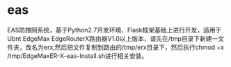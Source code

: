 # eas
EAS防蹭网系统，基于Python2.7开发环境、Flask框架基础上进行开发，适用于Ubnt EdgeMax EdgeRouterX路由器V1.0以上版本，请先在/tmp目录下新建一文件夹，改名为erx,然后把文件复制到路由的/tmp/erx目录下，然后执行chmod +x /tmp/EdgeMaxER-X-eas-Install.sh进行相关安装。
